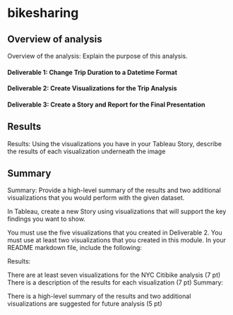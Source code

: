 # bikesharing

## Overview of analysis
Overview of the analysis: Explain the purpose of this analysis.

#### Deliverable 1: Change Trip Duration to a Datetime Format
#### Deliverable 2: Create Visualizations for the Trip Analysis
#### Deliverable 3: Create a Story and Report for the Final Presentation


## Results
Results: Using the visualizations you have in your Tableau Story, describe the results of each visualization underneath the image


## Summary
Summary: Provide a high-level summary of the results and two additional visualizations that you would perform with the given dataset.

In Tableau, create a new Story using visualizations that will support the key findings you want to show.

You must use the five visualizations that you created in Deliverable 2.
You must use at least two visualizations that you created in this module.
In your README markdown file, include the following:


Results:

There are at least seven visualizations for the NYC Citibike analysis (7 pt)
There is a description of the results for each visualization (7 pt)
Summary:

There is a high-level summary of the results and two additional visualizations are suggested for future analysis (5 pt)


